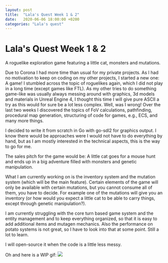 ```yaml
---
layout: post
title:  "Lala's Quest Week 1 & 2"
date:   2020-06-06 18:00:00 +0200
categories: "Lala's quest"
---
```

# Lala's Quest Week 1 & 2

A roguelike exploration game featuring a little cat, monsters and mutations.

Due to Corona I had more time than usual for my private projects. As I had no motivation to keep on coding on my other projects, I started a new one: A game! I stumbled across the topic of roguelikes again, which I did not play in a long time (except games like FTL). As my other tries to do something game-like was usually always messing around with graphics, 3d models and materials in Unreal Engine 4, I thought this time I will give pure ASCII a try as this would for sure be a lot less complex. Well, was I wrong! Over the last two weeks I discovered the topics of FoV calculations, pathfinding, procedural map generation, structuring of code for games, e.g., ECS, and many more things.

I decided to write it from scratch in Go with go-sdl2 for graphics output. I know there would be approaches were I would not have to do everything by hand, but as I am mostly interested in the technical aspects, this is the way to go for me.

The sales pitch for the game would be: A little cat goes for a mouse hunt and ends up in a big adventure filled with monsters and genetic manipulation.

What I am currently working on is the inventory system and the mutation system (which will be the main feature). Certain elements of the game will only be available with certain mutations, but you cannot consume all of them, you have to decide. For example one of the mutations will give you an inventory (or how would you expect a little cat to be able to carry things, except through genetic manipulation?).

I am currently struggling with the core turn based game system and the entity management and to keep everything organized, so that it is easy to add additional items and mutagen mechanics. Also the performance on potato systems is not great, so I have to look into that at some point. Still a lot to learn.

I will open-source it when the code is a little less messy.

Oh and here is a WIP gif:
![](https://i.imgur.com/6Kf9Yci.gif)